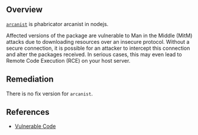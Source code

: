 ## Overview
[`arcanist`](https://www.npmjs.com/package/arcanist) is phabricator arcanist in nodejs.

Affected versions of the package are vulnerable to Man in the Middle (MitM) attacks due to downloading resources over an insecure protocol. Without a secure connection, it is possible for an attacker to intercept this connection and alter the packages received. In serious cases, this may even lead to Remote Code Execution (RCE) on your host server.

## Remediation
There is no fix version for `arcanist`.

## References
- [Vulnerable Code](https://github.com/Hujiang-FE/arcanist/blob/master/install.js#L6)
